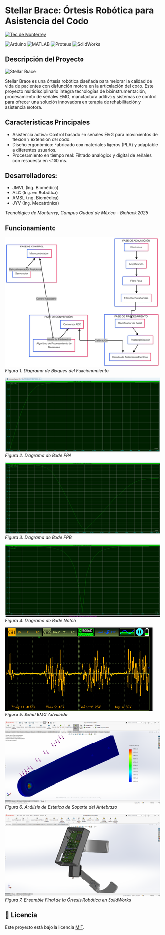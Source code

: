 # Stellar Brace: Órtesis Robótica para Asistencia del Codo

[![Tec de Monterrey](https://img.shields.io/badge/Tec%20de%20Monterrey-0066B3?style=flat-square&logoColor=white)](https://tec.mx/)

![Arduino](https://img.shields.io/badge/Arduino-00979D?style=for-the-badge&logo=arduino&logoColor=white)
![MATLAB](https://img.shields.io/badge/MATLAB-0076A8?style=for-the-badge&logo=mathworks&logoColor=white)
![Proteus](https://img.shields.io/badge/Proteus-00A4E4?style=for-the-badge&logo=https://upload.wikimedia.org/wikipedia/en/5/5a/Proteus_Design_Suite_Atom_Logo.png&logoColor=white)
![SolidWorks](https://img.shields.io/badge/SolidWorks-292929?style=for-the-badge&logo=https://cdn.worldvectorlogo.com/logos/solidworks-logo-1.svg&logoColor=white)

## Descripción del Proyecto
![Stellar Brace](images/StellarBrace.gif)

Stellar Brace es una órtesis robótica diseñada para mejorar la calidad de vida de pacientes con disfunción motora en la articulación del codo. Este proyecto multidisciplinario integra tecnologías de bioinstrumentación, procesamiento de señales EMG, manufactura aditiva y sistemas de control para ofrecer una solución innovadora en terapia de rehabilitación y asistencia motora.

## Características Principales
- Asistencia activa: Control basado en señales EMG para movimientos de flexión y extensión del codo.
- Diseño ergonómico: Fabricado con materiales ligeros (PLA) y adaptable a diferentes usuarios.
- Procesamiento en tiempo real: Filtrado analógico y digital de señales con respuesta en <100 ms.

## Desarrolladores:
- JMVL (Ing. Biomédica)
- ALC (Ing. en Robótica)
- AMSL (Ing. Biomédica)
- JYV (Ing. Mecatrónica)

*Tecnológico de Monterrey, Campus Ciudad de México - Biohack 2025*

## Funcionamiento
![StellarBrace](images/DiagramaBloquesCircuito.png)
*Figura 1. Diagrama de Bloques del Funcionamiento*

![BodePA](images/BodePA.png)
*Figura 2. Diagrama de Bode FPA*

![BodePB](images/BodePB.png)
*Figura 3. Diagrama de Bode FPB*

![BodeN](images/BodeNotch.png)
*Figura 4. Diagrama de Bode Notch*

![BodeN](images/EMG.png)
*Figura 5. Señal EMG Adquirida*

![BodeN](solidworks/Estres.png)
*Figura 6. Análisis de Estatica de Soporte del Antebrazo*

![BodeN](solidworks/Ensamble.png)
*Figura 7. Ensamble Final de la Órtesis Robótica en SolidWorks*

## 📜 Licencia
Este proyecto está bajo la licencia [MIT](LICENSE).  
